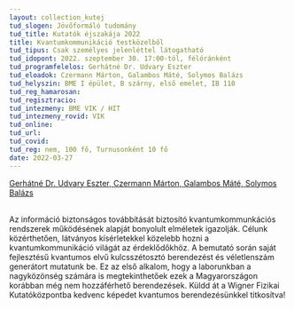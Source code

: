 ```yaml
---
layout: collection_kutej
tud_slogen: Jövőformáló tudomány
tud_title: Kutatók éjszakája 2022
title: Kvantumkommunikáció testközelből
tud_tipus: Csak személyes jelenléttel látogatható
tud_idopont: 2022. szeptember 30. 17:00-tól, félóránként
tud_programfelelos: Gerhátné Dr. Udvary Eszter
tud_eloadok: Czermann Márton, Galambos Máté, Solymos Balázs
tud_helyszin: BME I épület, B szárny, első emelet, IB 110
tud_reg_hamarosan:
tud_regisztracio:
tud_intezmeny: BME VIK / HIT
tud_intezmeny_rovid: VIK
tud_online:
tud_url:
tud_covid:
tud_reg: nem, 100 fő, Turnusonként 10 fő
date: 2022-03-27
---
```



<a href="https://www.hit.bme.hu/staff" target="_blank"> Gerhátné Dr. Udvary Eszter, Czermann Márton, Galambos Máté, Solymos Balázs
</a>


<br>
Az információ biztonságos továbbítását biztosító kvantumkommunkációs rendszerek működésének alapját bonyolult elméletek igazolják. Célunk közérthetően, látványos kísérletekkel közelebb hozni a kvantumkommunikáció világát az érdeklődőkhöz. A bemutató során saját fejlesztésű kvantumos elvű kulcsszétosztó berendezést és véletlenszám generátort mutatunk be.  Ez az első alkalom, hogy a laborunkban a nagyközönség számára is megtekinthetőek ezek a Magyarországon korábban még nem hozzáférhető berendezések. Küldd át a Wigner Fizikai Kutatóközpontba kedvenc képedet kvantumos berendezésünkkel titkosítva!

<br><br>
